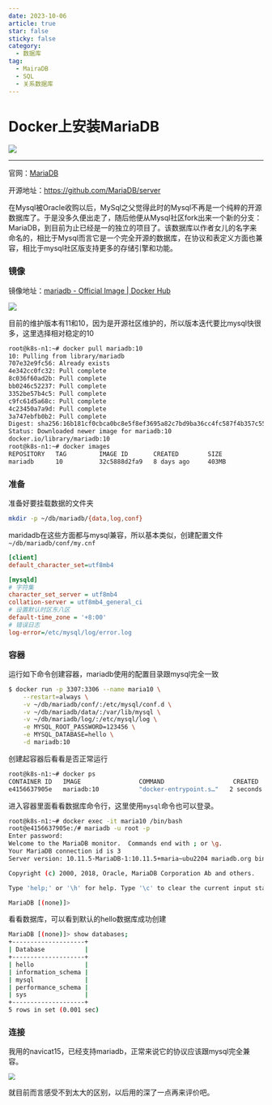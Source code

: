 ```yaml
---
date: 2023-10-06
article: true
star: false
sticky: false
category:
  - 数据库
tag:
  - MairaDB
  - SQL
  - 关系数据库
---
```


# Docker上安装MariaDB

![](https://public-1308755698.cos.ap-chongqing.myqcloud.com//img/202310111859077.png)
<!-- more -->
---

官网：[MariaDB](https://mariadb.org/)

开源地址：https://github.com/MariaDB/server

在Mysql被Oracle收购以后，MySql之父觉得此时的Mysql不再是一个纯粹的开源数据库了。于是没多久便出走了，随后他便从Mysql社区fork出来一个新的分支：MariaDB，到目前为止已经是一的独立的项目了。该数据库以作者女儿的名字来命名的，相比于Mysql而言它是一个完全开源的数据库，在协议和表定义方面也兼容，相比于mysql社区版支持更多的存储引擎和功能。



### 镜像

镜像地址：[mariadb - Official Image | Docker Hub](https://hub.docker.com/_/mariadb)

![](https://public-1308755698.cos.ap-chongqing.myqcloud.com//img/202310121029029.png)

目前的维护版本有11和10，因为是开源社区维护的，所以版本迭代要比mysql快很多，这里选择相对稳定的10

```sh
root@k8s-n1:~# docker pull mariadb:10
10: Pulling from library/mariadb
707e32e9fc56: Already exists 
4e342cc0fc32: Pull complete 
8c036f60ad2b: Pull complete 
bb0246c52237: Pull complete 
3352be57b4c5: Pull complete 
c9fc61d5a68c: Pull complete 
4c23450a7a9d: Pull complete 
3a747ebfb0b2: Pull complete 
Digest: sha256:16b181cf0cbca0bc8e5f8ef3695a82c7bd9ba36cc4fc587f4b357c558faeeccd
Status: Downloaded newer image for mariadb:10
docker.io/library/mariadb:10
root@k8s-n1:~# docker images
REPOSITORY   TAG         IMAGE ID       CREATED        SIZE
mariadb      10          32c5888d2fa9   8 days ago     403MB
```



### 准备

准备好要挂载数据的文件夹

```sh
mkdir -p ~/db/mariadb/{data,log,conf}
```

maridadb在这些方面都与mysql兼容，所以基本类似，创建配置文件`~/db/mariadb/conf/my.cnf`

```ini
[client]
default_character_set=utf8mb4

[mysqld]
# 字符集
character_set_server = utf8mb4
collation-server = utf8mb4_general_ci
# 设置默认时区东八区
default-time_zone = '+8:00'
# 错误日志
log-error=/etc/mysql/log/error.log
```



### 容器

运行如下命令创建容器，mariadb使用的配置目录跟mysql完全一致

```sh
$ docker run -p 3307:3306 --name maria10 \
    --restart=always \
    -v ~/db/mariadb/conf/:/etc/mysql/conf.d \
    -v ~/db/mariadb/data/:/var/lib/mysql \
    -v ~/db/mariadb/log/:/etc/mysql/log \
    -e MYSQL_ROOT_PASSWORD=123456 \
    -e MYSQL_DATABASE=hello \
    -d mariadb:10
```

创建起容器后看看是否正常运行

```sh
root@k8s-n1:~# docker ps
CONTAINER ID   IMAGE                COMMAND                   CREATED         STATUS         PORTS                                                  NAMES
e4156637905e   mariadb:10           "docker-entrypoint.s…"   2 seconds ago   Up 1 second    0.0.0.0:3307->3306/tcp, :::3307->3306/tcp              maria10
```

进入容器里面看看数据库命令行，这里使用`mysql`命令也可以登录。

```sh
root@k8s-n1:~# docker exec -it maria10 /bin/bash
root@e4156637905e:/# mariadb -u root -p
Enter password: 
Welcome to the MariaDB monitor.  Commands end with ; or \g.
Your MariaDB connection id is 3
Server version: 10.11.5-MariaDB-1:10.11.5+maria~ubu2204 mariadb.org binary distribution

Copyright (c) 2000, 2018, Oracle, MariaDB Corporation Ab and others.

Type 'help;' or '\h' for help. Type '\c' to clear the current input statement.

MariaDB [(none)]> 
```

看看数据库，可以看到默认的hello数据库成功创建

```sh
MariaDB [(none)]> show databases;
+--------------------+
| Database           |
+--------------------+
| hello              |
| information_schema |
| mysql              |
| performance_schema |
| sys                |
+--------------------+
5 rows in set (0.001 sec)
```



### 连接

我用的navicat15，已经支持mariadb，正常来说它的协议应该跟mysql完全兼容。

<img src="https://public-1308755698.cos.ap-chongqing.myqcloud.com//img/202310121055491.png" style="zoom: 80%;" />

就目前而言感受不到太大的区别，以后用的深了一点再来评价吧。
